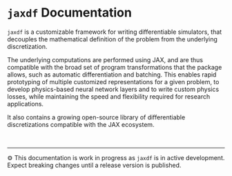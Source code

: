 # `jaxdf` Documentation

`jaxdf` is a customizable framework for writing differentiable simulators, that decouples the mathematical definition of the problem from the underlying discretization.

The underlying computations are performed using JAX, and are thus compatible with the broad set of program transformations that the package allows, such as automatic differentiation and batching. This enables rapid prototyping of multiple customized representations for a given problem, to develop physics-based neural network layers and to write custom physics losses, while maintaining the speed and flexibility required for research applications.

It also contains a growing open-source library of differentiable discretizations compatible with the JAX ecosystem.

</br>

---

⚙️ This documentation is work in progress as `jaxdf` is in active development. Expect breaking changes until a release version is published.
